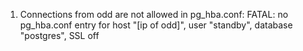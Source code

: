 1. Connections from odd are not allowed in pg\_hba.conf:
	FATAL:  no pg_hba.conf entry for host "[ip of odd]", user "standby", database "postgres", SSL off
